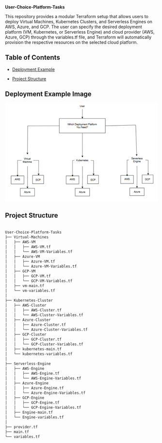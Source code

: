 **User-Choice-Platform-Tasks**

This repository provides a modular Terraform setup that allows users to deploy Virtual Machines, Kubernetes Clusters, and Serverless Engines on AWS, Azure, and GCP. The user can specify the desired deployment platform (VM, Kubernetes, or Serverless Engine) and cloud provider (AWS, Azure, GCP) through the variables.tf file, and Terraform will automatically provision the respective resources on the selected cloud platform.

## Table of Contents
- [Deployment Example](#deployment-example)

- [Project Structure](#project-structure)


## Deployment Example Image

<div align="center">
  <img src="Explanation-Picture.PNG" alt="Diagram Description" />
</div>


## Project Structure

```plaintext

User-Choice-Platform-Tasks
├── Virtual-Machines
│   ├── AWS-VM
│   │   ├── AWS-VM.tf
│   │   └── AWS-VM-Variables.tf
│   ├── Azure-VM
│   │   ├── Azure-VM.tf
│   │   └── Azure-VM-Variables.tf
│   ├── GCP-VM
│   │   ├── GCP-VM.tf
│   │   └── GCP-VM-Variables.tf
│   ├── vm-main.tf
│   └── vm-variables.tf
│
├── Kubernetes-Cluster
│   ├── AWS-Cluster
│   │   ├── AWS-Cluster.tf
│   │   └── AWS-Cluster-Variables.tf
│   ├── Azure-Cluster
│   │   ├── Azure-Cluster.tf
│   │   └── Azure-Cluster-Variables.tf
│   ├── GCP-Cluster
│   │   ├── GCP-Cluster.tf
│   │   └── GCP-Cluster-Variables.tf
│   ├── kubernetes-main.tf
│   └── kubernetes-variables.tf
│
├── Serverless-Engine
│   ├── AWS-Engine
│   │   ├── AWS-Engine.tf
│   │   └── AWS-Engine-Variables.tf
│   ├── Azure-Engine
│   │   ├── Azure-Engine.tf
│   │   └── Azure-Engine-Variables.tf
│   ├── GCP-Engine
│   │   ├── GCP-Engine.tf
│   │   └── GCP-Engine-Variables.tf
│   ├── Engine-main.tf
│   └── Engine-variables.tf
│
├── provider.tf
├── main.tf
└── variables.tf